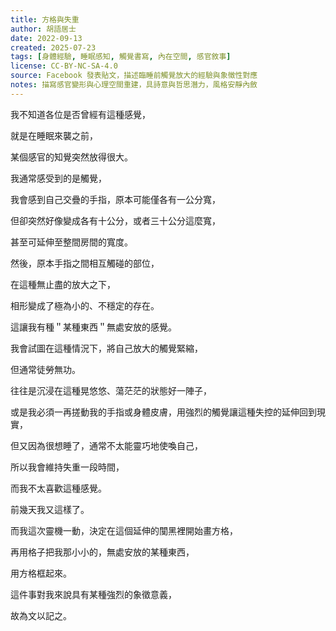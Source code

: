 ```yaml
---
title: 方格與失重
author: 胡語居士
date: 2022-09-13
created: 2025-07-23
tags: [身體經驗, 睡眠感知, 觸覺書寫, 內在空間, 感官敘事]
license: CC-BY-NC-SA-4.0
source: Facebook 發表貼文，描述臨睡前觸覺放大的經驗與象徵性對應
notes: 描寫感官變形與心理空間重建，具詩意與哲思潛力，風格安靜內斂
---
```


我不知道各位是否曾經有這種感覺，

就是在睡眠來襲之前，

某個感官的知覺突然放得很大。

我通常感受到的是觸覺，

我會感到自己交疊的手指，原本可能僅各有一公分寬，

但卻突然好像變成各有十公分，或者三十公分這麼寬，

甚至可延伸至整間房間的寬度。

然後，原本手指之間相互觸碰的部位，

在這種無止盡的放大之下，

相形變成了極為小的、不穩定的存在。

這讓我有種＂某種東西＂無處安放的感覺。

我會試圖在這種情況下，將自己放大的觸覺緊縮，

但通常徒勞無功。

往往是沉浸在這種晃悠悠、蕩茫茫的狀態好一陣子，

或是我必須一再搓動我的手指或身體皮膚，用強烈的觸覺讓這種失控的延伸回到現實，

但又因為很想睡了，通常不太能靈巧地使喚自己，

所以我會維持失重一段時間，

而我不太喜歡這種感覺。

前幾天我又這樣了。

而我這次靈機一動，決定在這個延伸的闃黑裡開始畫方格，

再用格子把我那小小的，無處安放的某種東西，

用方格框起來。

這件事對我來說具有某種強烈的象徵意義，

故為文以記之。
